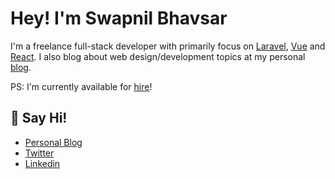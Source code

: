 # Hey! I'm Swapnil Bhavsar

I'm a freelance full-stack developer with primarily focus on [Laravel](https://laravel.com), [Vue](https://vuejs.org) and [React](https://reactjs.org). I also blog about web design/development topics at my personal [blog](https://swapnil.dev).

PS: I'm currently available for [hire](mailto:hey@swapnil.dev)!

## 👋 Say Hi! 
 - [Personal Blog](https://swapnil.dev)
 - [Twitter](https://twitter.com/swapnil_bhavsar)
 - [Linkedin](https://linkedin.com/in/swapnilbhavsar)

